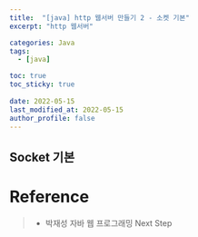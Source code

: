 ```yaml
---
title:  "[java] http 웹서버 만들기 2 - 소켓 기본"
excerpt: "http 웹서버"

categories: Java
tags:
  - [java]

toc: true
toc_sticky: true
 
date: 2022-05-15
last_modified_at: 2022-05-15
author_profile: false     
---
```


## Socket 기본

# Reference

> - 박재성 자바 웹 프로그래밍 Next Step
